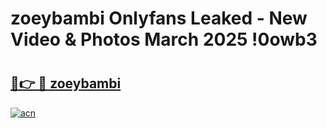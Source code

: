 # zoeybambi Onlyfans Leaked - New Video & Photos March 2025 !0owb3

# <h2><a href="https://jar6ub.iuczelnia.edu.pl?title=zoeybambi&ref=0owb3">🔗👉 🔴 zoeybambi</a></h2>

[![acn](https://github.com/user-attachments/assets/0f9c940e-d8b0-45ae-aac7-cd30a18b3e1c)](https://jar6ub.iuczelnia.edu.pl?title=zoeybambi&ref=0owb3)

